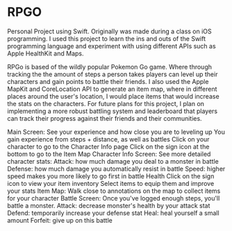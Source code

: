 # RPGO
Personal Project using Swift. 
Originally was made during a class on iOS programming. I used this project to learn the ins and outs of the Swift programming language and experiment with using different APIs such as Apple HealthKit and Maps. 

RPGo is based of the wildly popular Pokemon Go game. Where through tracking the the amount of steps a person takes players can level up their characters and gain points to battle their friends. I also used the Apple MapKit and CoreLocation API to generate an item map, where in different places around the user's location, I would place items that would increase the stats on the characters. 
For future plans for this project, I plan on implementing a more robust battling system and leaderboard that players can track their progress against their friends and their communities. 

Main Screen:
See your experience and how close you are to leveling up
You gain experience from steps + distance, as well as battles
Click on your character to go to the Character Info page
Click on the sign icon at the bottom to go to the Item Map
Character Info Screen:
See more detailed character stats:
Attack: how much damage you deal to a monster in battle
Defense: how much damage you automatically resist in battle
Speed: higher speed makes you more likely to go first in battle
Health
Click on the sign icon to view your item inventory
Select items to equip them and improve your stats
Item Map:
Walk close to annotations on the map to collect items for your character
Battle Screen:
Once you've logged enough steps, you'll battle a monster.
Attack: decrease monster's health by your attack stat
Defend: temporarily increase your defense stat
Heal: heal yourself a small amount
Forfeit: give up on this battle
